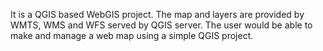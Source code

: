 It is a QGIS based WebGIS project. The map and layers are provided by WMTS, WMS and WFS served by QGIS server.
The user would be able to make and manage a web map using a simple QGIS project.
